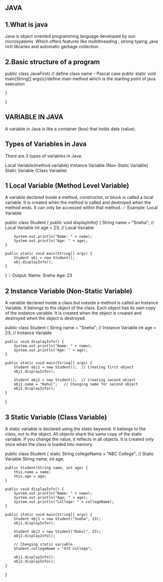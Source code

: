 JAVA
-------

1.What is java
---------------------
Java is object oriented programming language developed by sun microsyatems .Which offers features like multithreading , strong typing ,java rich libraries and automatic garbage collection .

2.Basic structure of a program
--------------------------------
public class JavaFirst{  // define class name - Pascal case 
    public static void main(String[] args){//define main method which is the starting point of  java execution
        
    }
}

VARIABLE IN JAVA
-----------------

A variable in Java is like a container (box) that holds data (value).

Types of Variables in Java
-----------------------------
There are 3 types of variables in Java:

Local Variable(method variable)
Instance Variable (Non-Static Variable)
Static Variable (Class Variable)


1 Local Variable (Method Level Variable)
------------------------------------------

A variable declared inside a method, constructor, or block is called a local variable.
It is created when the method is called and destroyed when the method ends.
It can only be accessed within that method.
✅ Example: Local Variable

public class Student {
    public void displayInfo() {
        String name = "Sneha";  // Local Variable
        int age = 23;           // Local Variable
        
        System.out.println("Name: " + name);
        System.out.println("Age: " + age);
    }

    public static void main(String[] args) {
        Student obj = new Student();
        obj.displayInfo();
    }
}
💡 Output:
Name: Sneha
Age: 23

2  Instance Variable (Non-Static Variable)
-------------------------------------------

A variable declared inside a class but outside a method is called an Instance Variable.
It belongs to the object of the class.
Each object has its own copy of the instance variable.
It is created when the object is created and destroyed when the object is destroyed.


public class Student {
    String name = "Sneha";   // Instance Variable
    int age = 23;            // Instance Variable

    public void displayInfo() {
        System.out.println("Name: " + name);
        System.out.println("Age: " + age);
    }

    public static void main(String[] args) {
        Student obj1 = new Student();  // Creating first object
        obj1.displayInfo();

        Student obj2 = new Student();  // Creating second object
        obj2.name = "Rahul";   // Changing name for second object
        obj2.displayInfo();
    }
}


3 Static Variable (Class Variable)
-----------------------------------

A static variable is declared using the static keyword.
It belongs to the class, not to the object.
All objects share the same copy of the static variable.
If you change the value, it reflects in all objects.
It is created only once when the class is loaded into memory.



public class Student {
    static String collegeName = "ABC College";  // Static Variable
    String name;
    int age;

    public Student(String name, int age) {
        this.name = name;
        this.age = age;
    }

    public void displayInfo() {
        System.out.println("Name: " + name);
        System.out.println("Age: " + age);
        System.out.println("College: " + collegeName);
    }

    public static void main(String[] args) {
        Student obj1 = new Student("Sneha", 23);
        obj1.displayInfo();

        Student obj2 = new Student("Rahul", 25);
        obj2.displayInfo();

        // Changing static variable
        Student.collegeName = "XYZ College";

        obj1.displayInfo();
        obj2.displayInfo();
    }
}




